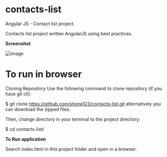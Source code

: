 # contacts-list

Angular JS - Contact list project.

Contacts list project written AngularJS using best practices.

**Screenshot**

![image](https://user-images.githubusercontent.com/24935056/158596287-85f38ffa-7652-417b-aa69-47464ce6b269.png)

# To run in browser
Cloning Repository
Use the following command to clone repository (if you have git cli):

$ git clone https://github.com/shone123/contacts-list.git
alternatively you can download the zipped files.

Then, change directory in your terminal to the project directory:

$ cd contacts-list/

**To Run application**

Search index.html in this project folder and open in a  browser.
